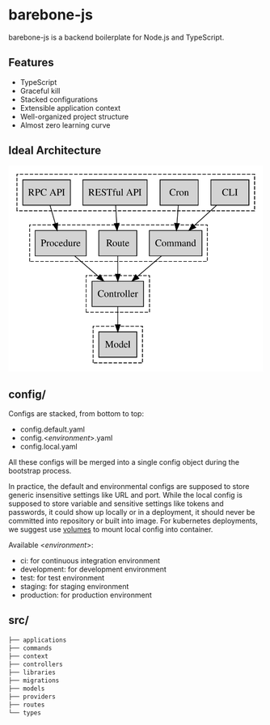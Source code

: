 # barebone-js

barebone-js is a backend boilerplate for Node.js and TypeScript.

## Features

- TypeScript
- Graceful kill
- Stacked configurations
- Extensible application context
- Well-organized project structure
- Almost zero learning curve


## Ideal Architecture

![architecture](docs/ideal.svg)

## config/

Configs are stacked, from bottom to top:

- config.default.yaml
- config.\<_environment_\>.yaml
- config.local.yaml

All these configs will be merged into a single config object during the bootstrap process.

In practice, the default and environmental configs are supposed to store generic insensitive settings like URL and port. While the local config is supposed to store variable and sensitive settings like tokens and passwords, it could show up locally or in a deployment, it should never be committed into repository or built into image. For kubernetes deployments, we suggest use [volumes](https://kubernetes.io/docs/concepts/storage/volumes/) to mount local config into container.

Available \<_environment_\>:

- ci: for continuous integration environment
- development: for development environment
- test: for test environment
- staging: for staging environment
- production: for production environment

## src/

```
├── applications
├── commands
├── context
├── controllers
├── libraries
├── migrations
├── models
├── providers
├── routes
└── types
```

